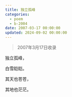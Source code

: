 ```yaml
---
title: 独立孤峰
categories:
  - poem
  - b-2004
date: 2007-03-17 00:00:00
updated: 2024-09-02 00:00:00
---
```


> 2007年3月17日收录

独立孤峰，

白雪皑皑。

其天也苍苍，

其地也茫茫。